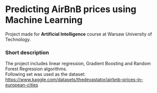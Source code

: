 # Predicting AirBnB prices using Machine Learning
Project made for **Artificial Intelligence** course at Warsaw University of Technology.
### Short description
The project includes linear regression, Gradient Boosting and Random Forest Regression algorithms.  
Following set was used as the dataset: https://www.kaggle.com/datasets/thedevastator/airbnb-prices-in-european-cities
